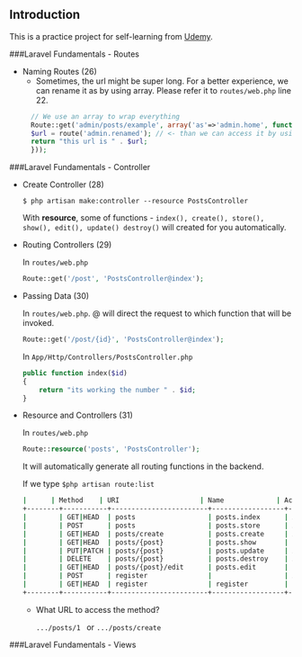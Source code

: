 ## Introduction
This is a practice project for self-learning from [Udemy](https://www.udemy.com/php-with-laravel-for-beginners-become-a-master-in-laravel).

###Laravel Fundamentals - Routes
* Naming Routes (26)
    * Sometimes, the url might be super long. For a better experience, we can rename it as by using array.
      Please refer it to `routes/web.php` line 22.
    ```php
      // We use an array to wrap everything
      Route::get('admin/posts/example', array('as'=>'admin.home', function() {
      $url = route('admin.renamed'); // <- than we can access it by using the short name
      return "this url is " . $url;
      }));
    ```

###Laravel Fundamentals - Controller
* Create Controller (28)

    ```$ php artisan make:controller --resource PostsController```

    With **resource**, some of functions - `index(), create(), store(), show(), edit(), update() destroy()` will created for you automatically. 

* Routing Controllers (29)

  In `routes/web.php`

  ```php
  Route::get('/post', 'PostsController@index');
  ```

* Passing Data (30)

  In `routes/web.php`. @ will direct the request to which function that will be invoked.

  ```php
  Route::get('/post/{id}', 'PostsController@index');
  ```

  In `App/Http/Controllers/PostsController.php`

  ```php
  public function index($id)
  {
      return "its working the number " . $id;
  }
  ```

* Resource and Controllers (31)

  In `routes/web.php`

  ```php
  Route::resource('posts', 'PostsController');
  ```

  It will automatically generate all routing functions in the backend. 

  If we type `$php artisan route:list `

  ```bash
  |		 | Method	 | URI					  | Name			 | Action
  +--------+-----------+------------------------+------------------+--------+
  |        | GET|HEAD  | posts                  | posts.index      | App\Http\Controllers\PostsController@index                             | web          |
  |        | POST      | posts                  | posts.store      | App\Http\Controllers\PostsController@store                             | web          |
  |        | GET|HEAD  | posts/create           | posts.create     | App\Http\Controllers\PostsController@create                            | web          |
  |        | GET|HEAD  | posts/{post}           | posts.show       | App\Http\Controllers\PostsController@show                              | web          |
  |        | PUT|PATCH | posts/{post}           | posts.update     | App\Http\Controllers\PostsController@update                            | web          |
  |        | DELETE    | posts/{post}           | posts.destroy    | App\Http\Controllers\PostsController@destroy                           | web          |
  |        | GET|HEAD  | posts/{post}/edit      | posts.edit       | App\Http\Controllers\PostsController@edit                              | web          |
  |        | POST      | register               |                  | App\Http\Controllers\Auth\RegisterController@register                  | web,guest    |
  |        | GET|HEAD  | register               | register         | App\Http\Controllers\Auth\RegisterController@showRegistrationForm      | web,guest    
  +--------+-----------+------------------------+------------------+--------------------
  ```

  * What URL to access the method?

    `.../posts/1 ` or `.../posts/create`

###Laravel Fundamentals - Views

